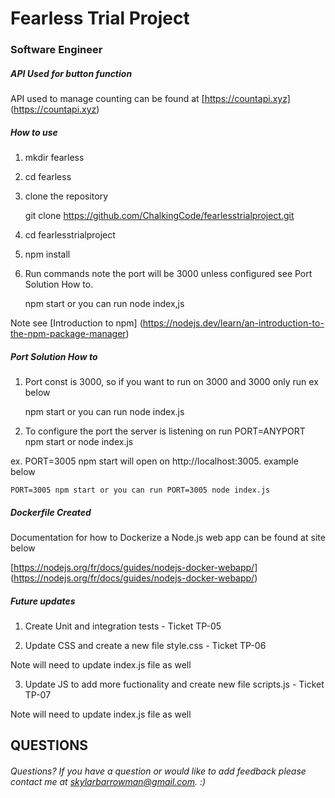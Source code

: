 # Fearless Trial Project 

### Software Engineer

##### API Used for button function 

API used to manage counting can be found at [https://countapi.xyz] (https://countapi.xyz)

 

##### How to use 

1. mkdir fearless 

2. cd fearless

3. clone the repository 

	git clone https://github.com/ChalkingCode/fearlesstrialproject.git

4. cd fearlesstrialproject

5. npm install

6. Run commands note the port will be 3000 unless configured see Port Solution How to.

	npm start or you can run node index,js 

Note see [Introduction to npm] (https://nodejs.dev/learn/an-introduction-to-the-npm-package-manager)



##### Port Solution How to

1. Port const is 3000, so if you want to run on 3000 and 3000 only run ex below

	npm start or you can run node index.js

2.  To configure the port the server is listening on run  PORT=ANYPORT npm start or node index.js 

ex. PORT=3005 npm start will open on http://localhost:3005. example below 

	PORT=3005 npm start or you can run PORT=3005 node index.js

##### Dockerfile Created 

Documentation for how to Dockerize a Node.js web app can be found at site below

[https://nodejs.org/fr/docs/guides/nodejs-docker-webapp/] (https://nodejs.org/fr/docs/guides/nodejs-docker-webapp/)
	     

##### Future updates 

1. Create Unit and integration tests - Ticket TP-05

2. Update CSS and create a new file style.css - Ticket TP-06 

Note will need to update index.js file as well 

3. Update JS to add more fuctionality and create new file scripts.js - Ticket TP-07

Note will need to update index.js file as well

## QUESTIONS 

###### Questions? If you have a question or would like to add feedback please contact me at skylarbarrowman@gmail.com. :)

 
